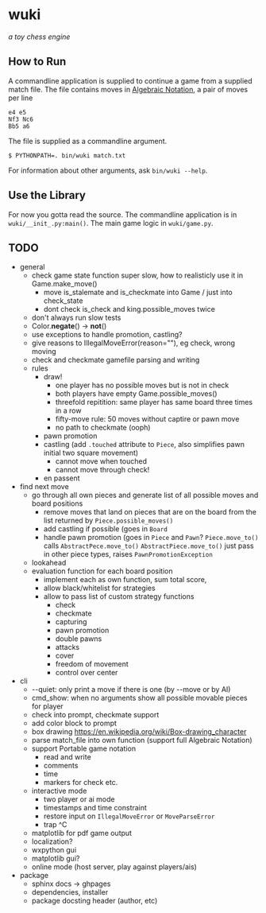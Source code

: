 # wuki
_a toy chess engine_

## How to Run
A commandline application is supplied to continue a game from a supplied match
file. The file contains moves in [Algebraic Notation](https://en.wikipedia.org/wiki/Algebraic_notation_(chess)),
a pair of moves per line

	e4 e5
	Nf3 Nc6
	Bb5 a6

The file is supplied as a commandline argument.

	$ PYTHONPATH=. bin/wuki match.txt

For information about other arguments, ask `bin/wuki --help`.

## Use the Library
For now you gotta read the source. The commandline application is in
`wuki/__init_.py:main()`. The main game logic in `wuki/game.py`.


## TODO
- general
	- check game state function super slow, how to realisticly use it in Game.make_move()
		- move is_stalemate and is_checkmate into Game / just into check_state
		- dont check is_check and king.possible_moves twice
	- don't always run slow tests
	- Color.__negate__() -> __not__()
	- use exceptions to handle promotion, castling?
	- give reasons to IllegalMoveError(reason=""), eg check, wrong moving
	- check and checkmate gamefile parsing and writing
	- rules
		- draw!
			- one player has no possible moves but is not in check
			- both players have empty Game.possible_moves()
			- threefold repitition: same player has same board three times in a row
			- fifty-move rule: 50 moves without captire or pawn move
			- no path to checkmate (ooph)
		- pawn promotion
		- castling (add `.touched` attribute to `Piece`, also simplifies pawn initial two square movement)
			- cannot move when touched
			- cannot move through check!
		- en passent
- find next move
	- go through all own pieces and generate list of all possible moves and board positions
		- remove moves that land on pieces that are on the board from the list returned by `Piece.possible_moves()`
		- add castling if possible (goes in `Board`
		- handle pawn promotion (goes in `Piece` and `Pawn`?
			`Piece.move_to()` calls `AbstractPece.move_to()`
			`AbstractPiece.move_to()` just pass in other piece types, raises `PawnPromotionException`
	- lookahead
	- evaluation function for each board position
		- implement each as own function, sum total score,
		- allow black/whitelist for strategies
		- allow to pass list of custom strategy functions
			- check
			- checkmate
			- capturing
			- pawn promotion
			- double pawns
			- attacks
			- cover
			- freedom of movement
			- control over center
- cli
	- --quiet: only print a move if there is one (by --move or by AI)
	- cmd_show: when no arguments show all possible movable pieces for player
	- check into prompt, checkmate support
	- add color block to prompt
	- box drawing https://en.wikipedia.org/wiki/Box-drawing_character
	- parse match_file into own function (support full Algebraic Notation)
	- support Portable game notation
		- read and write
		- comments
		- time
		- markers for check etc.
	- interactive mode
		- two player or ai mode
		- timestamps and time constraint
		- restore input on `IllegalMoveError` or `MoveParseError`
		- trap ^C
	- matplotlib for pdf game output
	- localization?
	- wxpython gui
	- matplotlib gui?
	- online mode (host server, play against players/ais)
- package
	- sphinx docs -> ghpages
	- dependencies, installer
	- package docsting header (author, etc)
